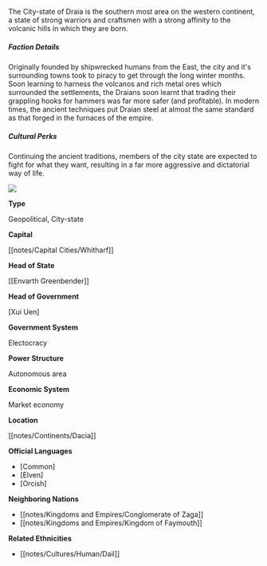 The City-state of Draia is the southern most area on the western continent, a state of strong warriors and craftsmen with a strong affinity to the volcanic hills in which they are born.  

##### Faction Details

Originally founded by shipwrecked humans from the East, the city and it's surrounding towns took to piracy to get through the long winter months. Soon learning to harness the volcanos and rich metal ores which surrounded the settlements, the Draians soon learnt that trading their grappling hooks for hammers was far more safer (and profitable). In modern times, the ancient techniques put Draian steel at almost the same standard as that forged in the furnaces of the empire.  

##### Cultural Perks

Continuing the ancient traditions, members of the city state are expected to fight for what they want, resulting in a far more aggressive and dictatorial way of life.


![](assets/draia.jpg)

**Type**

Geopolitical, City-state

**Capital**

[[notes/Capital Cities/Whitharf]]

**Head of State**

[[Envarth Greenbender]]

**Head of Government**

[Xui Uen]

**Government System**

Electocracy

**Power Structure**

Autonomous area

**Economic System**

Market economy

**Location**

[[notes/Continents/Dacia]]

**Official Languages**

*   [Common]
*   [Elven]
*   [Orcish]

**Neighboring Nations**

*   [[notes/Kingdoms and Empires/Conglomerate of Zaga]]
*   [[notes/Kingdoms and Empires/Kingdom of Faymouth]]

**Related Ethnicities**

*   [[notes/Cultures/Human/Dail]]